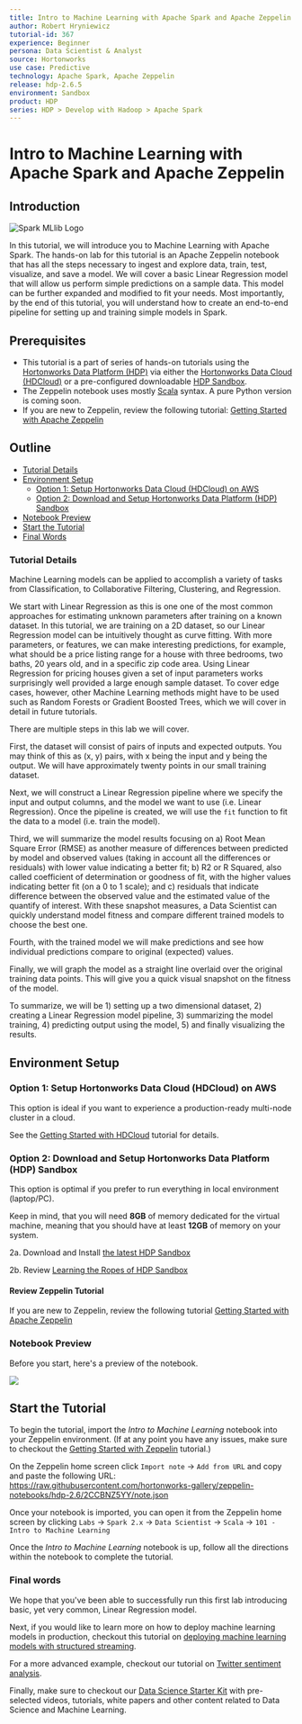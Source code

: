 ```yaml
---
title: Intro to Machine Learning with Apache Spark and Apache Zeppelin
author: Robert Hryniewicz
tutorial-id: 367
experience: Beginner
persona: Data Scientist & Analyst
source: Hortonworks
use case: Predictive
technology: Apache Spark, Apache Zeppelin
release: hdp-2.6.5
environment: Sandbox
product: HDP
series: HDP > Develop with Hadoop > Apache Spark
---
```



# Intro to Machine Learning with Apache Spark and Apache Zeppelin

## Introduction

![Spark MLlib Logo](assets/spark-mllib-logo.png)

In this tutorial, we will introduce you to Machine Learning with Apache Spark. The hands-on lab for this tutorial is an Apache Zeppelin notebook that has all the steps necessary to ingest and explore data, train, test, visualize, and save a model. We will cover a basic Linear Regression model that will allow us perform simple predictions on a sample data. This model can be further expanded and modified to fit your needs. Most importantly, by the end of this tutorial, you will understand how to create an end-to-end pipeline for setting up and training simple models in Spark.

## Prerequisites

-   This tutorial is a part of series of hands-on tutorials using the [Hortonworks Data Platform (HDP)](https://hortonworks.com/products/data-center/hdp/) via either the [Hortonworks Data Cloud (HDCloud)](https://hortonworks.com/products/cloud/aws/) or a pre-configured downloadable [HDP Sandbox](https://hortonworks.com/products/sandbox/).
-   The Zeppelin notebook uses mostly [Scala](http://www.dhgarrette.com/nlpclass/scala/basics.html) syntax. A pure Python version is coming soon.
-   If you are new to Zeppelin, review the following tutorial: [Getting Started with Apache Zeppelin](https://hortonworks.com/tutorial/getting-started-with-apache-zeppelin/)

## Outline
-   [Tutorial Details](#tutorial-details)
-   [Environment Setup](#environment-setup)
    -   [Option 1: Setup Hortonworks Data Cloud (HDCloud) on AWS](#option-1-setup-hortonworks-data-cloud-hdcloud-on-aws)
    -   [Option 2: Download and Setup Hortonworks Data Platform (HDP) Sandbox](#option-2-download-and-setup-hortonworks-data-platform-hdp-sandbox)
-   [Notebook Preview](#notebook-preview)
-   [Start the Tutorial](#start-the-tutorial)
-   [Final Words](#final-words)

### Tutorial Details

Machine Learning models can be applied to accomplish a variety of tasks from Classification, to Collaborative Filtering, Clustering, and Regression.

We start with Linear Regression as this is one one of the most common approaches for estimating unknown parameters after training on a known dataset. In this tutorial, we are training on a 2D dataset, so our Linear Regression model can be intuitively thought as curve fitting. With more parameters, or features, we can make interesting predictions, for example, what should be a price listing range for a house with three bedrooms, two baths, 20 years old, and in a specific zip code area. Using Linear Regression for pricing houses given a set of input parameters works surprisingly well provided a large enough sample dataset. To cover edge cases, however, other Machine Learning methods might have to be used such as Random Forests or Gradient Boosted Trees, which we will cover in detail in future tutorials.

There are multiple steps in this lab we will cover.

First, the dataset will consist of pairs of inputs and expected outputs. You may think of this as (x, y) pairs, with x being the input and y being the output. We will have approximately twenty points in our small training dataset.

Next, we will construct a Linear Regression pipeline where we specify the input and output columns, and the model we want to use (i.e. Linear Regression). Once the pipeline is created, we will use the `fit` function to fit the data to a model (i.e. train the model).

Third, we will summarize the model results focusing on a) Root Mean Square Error (RMSE) as another measure of differences between predicted by model and observed values (taking in account all the differences or residuals) with lower value indicating a better fit; b) R2 or R Squared, also called coefficient of determination or goodness of fit, with the higher values indicating better fit (on a 0 to 1 scale); and c) residuals that indicate difference between the observed value and the estimated value of the quantify of interest. With these snapshot measures, a Data Scientist can quickly understand model fitness and compare different trained models to choose the best one.

Fourth, with the trained model we will make predictions and see how individual predictions compare to original (expected) values.

Finally, we will graph the model as a straight line overlaid over the original training data points. This will give you a quick visual snapshot on the fitness of the model.

To summarize, we will be 1) setting up a two dimensional dataset, 2) creating a Linear Regression model pipeline, 3) summarizing the model training, 4) predicting output using the model, 5) and finally visualizing the results.

## Environment Setup

### Option 1: Setup Hortonworks Data Cloud (HDCloud) on AWS

This option is ideal if you want to experience a production-ready multi-node cluster in a cloud.

See the [Getting Started with HDCloud](https://hortonworks.com/tutorial/getting-started-with-apache-spark-and-apache-zeppelin-on-hdcloud/) tutorial for details.

### Option 2: Download and Setup Hortonworks Data Platform (HDP) Sandbox

This option is optimal if you prefer to run everything in local environment (laptop/PC).

Keep in mind, that you will need **8GB** of memory dedicated for the virtual machine, meaning that you should have at least **12GB** of memory on your system.

2a. Download and Install [the latest HDP Sandbox](https://hortonworks.com/products/sandbox/)

2b. Review [Learning the Ropes of HDP Sandbox](https://hortonworks.com/tutorial/learning-the-ropes-of-the-hortonworks-sandbox/)

#### Review Zeppelin Tutorial

If you are new to Zeppelin, review the following tutorial [Getting Started with Apache Zeppelin](https://hortonworks.com/tutorial/getting-started-with-apache-zeppelin/)

### Notebook Preview

Before you start, here's a preview of the notebook.

![](assets/large-notebook-preview.jpg)


## Start the Tutorial

To begin the tutorial, import the *Intro to Machine Learning* notebook into your Zeppelin environment. (If at any point you have any issues, make sure to checkout the [Getting Started with Zeppelin](https://hortonworks.com/tutorial/getting-started-with-apache-zeppelin/) tutorial.)

On the Zeppelin home screen click `Import note` -> `Add from URL` and copy and paste the following URL:
https://raw.githubusercontent.com/hortonworks-gallery/zeppelin-notebooks/hdp-2.6/2CCBNZ5YY/note.json

Once your notebook is imported, you can open it from the Zeppelin home screen by clicking
`Labs` -> `Spark 2.x` -> `Data Scientist` -> `Scala` -> `101 - Intro to Machine Learning`

 Once the *Intro to Machine Learning* notebook is up, follow all the directions within the notebook to complete the tutorial.

### Final words

We hope that you've been able to successfully run this first lab introducing basic, yet very common, Linear Regression model.

Next, if you would like to learn more on how to deploy machine learning models in production, checkout this tutorial on [deploying machine learning models with structured streaming](https://hortonworks.com/tutorial/deploying-machine-learning-models-using-spark-structured-streaming/).


For a more advanced example, checkout our tutorial on [Twitter sentiment analysis](https://hortonworks.com/tutorial/sentiment-analysis-with-apache-spark/).

 Finally, make sure to checkout our [Data Science Starter Kit](https://hortonworks.com/info/data-science-cloud/) with pre-selected videos, tutorials, white papers and other content related to Data Science and Machine Learning.
